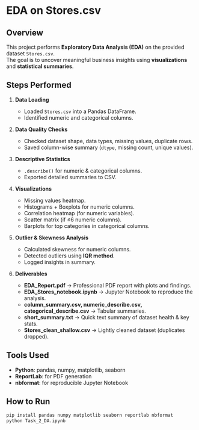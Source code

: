 # EDA on Stores.csv

## Overview
This project performs **Exploratory Data Analysis (EDA)** on the provided dataset `Stores.csv`.  
The goal is to uncover meaningful business insights using **visualizations** and **statistical summaries**.

## Steps Performed
1. **Data Loading**
   - Loaded `Stores.csv` into a Pandas DataFrame.
   - Identified numeric and categorical columns.

2. **Data Quality Checks**
   - Checked dataset shape, data types, missing values, duplicate rows.
   - Saved column-wise summary (`dtype`, missing count, unique values).

3. **Descriptive Statistics**
   - `.describe()` for numeric & categorical columns.
   - Exported detailed summaries to CSV.

4. **Visualizations**
   - Missing values heatmap.
   - Histograms + Boxplots for numeric columns.
   - Correlation heatmap (for numeric variables).
   - Scatter matrix (if ≤6 numeric columns).
   - Barplots for top categories in categorical columns.

5. **Outlier & Skewness Analysis**
   - Calculated skewness for numeric columns.
   - Detected outliers using **IQR method**.
   - Logged insights in summary.

6. **Deliverables**
   - **EDA_Report.pdf** → Professional PDF report with plots and findings.
   - **EDA_Stores_notebook.ipynb** → Jupyter Notebook to reproduce the analysis.
   - **column_summary.csv, numeric_describe.csv, categorical_describe.csv** → Tabular summaries.
   - **short_summary.txt** → Quick text summary of dataset health & key stats.
   - **Stores_clean_shallow.csv** → Lightly cleaned dataset (duplicates dropped).

## Tools Used
- **Python**: pandas, numpy, matplotlib, seaborn
- **ReportLab**: for PDF generation
- **nbformat**: for reproducible Jupyter Notebook

## How to Run
```bash
pip install pandas numpy matplotlib seaborn reportlab nbformat
python Task_2_DA.ipynb
